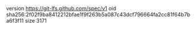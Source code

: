 version https://git-lfs.github.com/spec/v1
oid sha256:2f02f9ba8412212bfae1f9f263b5a087c43dcf796664fa2cc81f64b7ba6f3f11
size 3171
